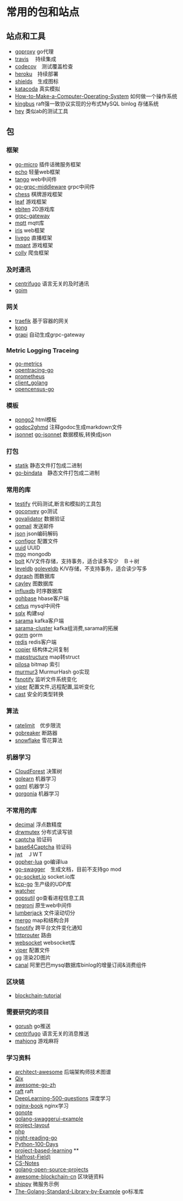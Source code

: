 # 常用的包和站点

## 站点和工具

- [goproxy](https://goproxy.io/) go代理
- [travis](https://travis-ci.org/) 　持续集成
- [codecov](https://codecov.io/)　测试覆盖检查
- [heroku](https://www.heroku.com/)　持续部署
- [shields](https://shields.io/#/)　生成图标
- [katacoda](https://www.katacoda.com/)  真实模拟
- [How-to-Make-a-Computer-Operating-System](https://github.com/SamyPesse/How-to-Make-a-Computer-Operating-System) 如何做一个操作系统
- [kingbus](https://github.com/flike/kingbus) raft强一致协议实现的分布式MySQL binlog 存储系统
- [hey](https://github.com/rakyll/hey) 类似ab的测试工具

## 包

### 框架

- [go-micro](https://github.com/micro/go-micro) 插件话微服务框架
- [echo](https://github.com/labstack/echo) 轻量web框架
- [tango](https://github.com/lunny/tango) web中间件
- [go-grpc-middleware](https://github.com/grpc-ecosystem/go-grpc-middleware) grpc中间件
- [chess](https://github.com/gochenzl/chess) 棋牌游戏框架
- [leaf](https://github.com/name5566/leaf) 游戏框架
- [ebiten](https://github.com/hajimehoshi/ebiten) 2D游戏库
- [grpc-gateway](https://github.com/grpc-ecosystem/grpc-gateway)
- [mqtt](https://github.com/zentures/surgemq) mqtt库
- [iris](https://github.com/kataras/iris) web框架
- [livego](https://github.com/gwuhaolin/livego) 直播框架
- [mqant](https://github.com/liangdas/mqant) 游戏框架
- [colly](https://github.com/gocolly/colly) 爬虫框架

### 及时通讯

- [centrifugo](https://github.com/centrifugal/centrifugo) 语言无关的及时通讯
- [goim](https://github.com/alberliu/goim)

### 网关

- [traefik](https://github.com/containous/traefik) 基于容器的网关
- [kong](https://github.com/Kong/kong) 
- [grapi](https://github.com/izumin5210/grapi) 自动生成grpc-gateway

### Metric Logging Traceing

- [go-metrics](github.com/rcrowley/go-metrics)
- [opentracing-go](https://github.com/opentracing/opentracing-go)
- [prometheus](https://github.com/prometheus/prometheus)
- [client_golang](https://github.com/prometheus/client_golang)
- [opencensus-go](https://github.com/census-instrumentation/opencensus-go)

### 模板

- [pongo2](https://github.com/flosch/pongo2) html模板
- [godoc2ghmd](https://github.com/devnev/godoc2ghmd) 注释godoc生成markdown文件
- [jsonnet](https://github.com/google/jsonnet) [go-jsonnet](https://github.com/google/go-jsonnet) 数据模板,转换成json

### 打包

- [statik](https://github.com/rakyll/statik) 静态文件打包成二进制
- [go-bindata](https://github.com/jteeuwen/go-bindata)　静态文件打包成二进制


### 常用的库

- [testify](https://github.com/stretchr/testify) 代码测试,断言和模拟的工具包
- [goconvey](https://github.com/smartystreets/goconvey) go测试
- [govalidator](https://github.com/asaskevich/govalidator) 数据验证
- [gomail](https://github.com/go-gomail/gomail) 发送邮件
- [json](https://github.com/json-iterator/go) json编码解码
- [configor](https://github.com/jinzhu/configor) 配置文件
- [uuid](https://github.com/satori/go.uuid) UUID
- [mgo](https://github.com/go-mgo/mgo) mongodb
- [bolt](https://github.com/boltdb/bolt) K/V文件存储，支持事务，适合读多写少　Ｂ＋树
- [leveldb](https://github.com/golang/leveldb) [goleveldb](https://github.com/syndtr/goleveldb) K/V存储，不支持事务，适合读少写多　
- [dgraph](https://github.com/dgraph-io/dgraph) 图数据库
- [cayley](https://github.com/cayleygraph/cayley) 图数据库
- [influxdb](https://github.com/influxdata/influxdb) 时序数据库
- [gohbase](https://github.com/tsuna/gohbase) hbase客户端
- [cetus](https://github.com/Lede-Inc/cetus) mysql中间件
- [sqlx](https://github.com/jmoiron/sqlx) 构建sql
- [sarama](https://github.com/Shopify/sarama) kafka客户端
- [sarama-cluster](github.com/bsm/sarama-cluster) kafka组消费,sarama的拓展
- [gorm](https://github.com/jinzhu/gorm) gorm
- [redis](https://github.com/go-redis/redis) redis客户端
- [copier](https://github.com/jinzhu/copier) 结构体之间复制
- [mapstructure](github.com/mitchellh/mapstructure) map转struct
- [pilosa](https://github.com/pilosa/pilosa) bitmap 索引
- [murmur3](https://github.com/spaolacci/murmur3) MurmurHash go实现
- [fsnotify](github.com/fsnotify/fsnotify) 监听文件系统变化
- [viper](https://github.com/spf13/viper) 配置文件,远程配置,监听变化
- [cast](https://github.com/spf13/cast) 安全的类型转换


### 算法

- [ratelimit](go.uber.org/ratelimit)　优步限流
- [gobreaker](https://github.com/sony/gobreaker) 断路器
- [snowflake](https://github.com/bwmarrin/snowflake) 雪花算法


### 机器学习

- [CloudForest](https://github.com/ryanbressler/CloudForest) 决策树
- [golearn](https://github.com/sjwhitworth/golearn) 机器学习
- [goml](https://github.com/cdipaolo/goml) 机器学习
- [gorgonia](https://github.com/gorgonia/gorgonia) 机器学习

### 不常用的库

- [decimal](https://github.com/shopspring/decimal) 浮点数精度
- [drwmutex](https://github.com/jonhoo/drwmutex) 分布式读写锁
- [captcha](https://github.com/dchest/captcha) 验证码
- [base64Captcha](https://github.com/mojocn/base64Captcha) 验证码
- [jwt](https://github.com/dgrijalva/jwt-go)　ＪＷＴ
- [gopher-lua](https://github.com/yuin/gopher-lua) go编译lua
- [go-swagger](https://github.com/go-swagger/go-swagger)　生成文档，目前不支持go mod
- [go-socket.io](https://github.com/googollee/go-socket.io) socket.io库
- [kcp-go](https://github.com/xtaci/kcp-go) 生产级的UDP库
- [watcher](https://github.com/radovskyb/watcher)
- [gopsutil](https://github.com/shirou/gopsutil) go查看进程信息工具
- [negroni](https://github.com/urfave/negroni) 原生web中间件
- [lumberjack](https://github.com/natefinch/lumberjack) 文件滚动切分
- [mergo](https://github.com/imdario/mergo) map和结构合并
- [fsnotify](https://github.com/fsnotify/fsnotify) 跨平台文件变化通知
- [httprouter](https://github.com/julienschmidt/httprouter) 路由
- [websocket](https://github.com/gorilla/websocket) websocket库
- [viper](https://github.com/spf13/viper) 配置文件
- [gg](https://github.com/fogleman/gg) 渲染2D图片
- [canal](https://github.com/alibaba/canal) 阿里巴巴mysql数据库binlog的增量订阅&消费组件

 
### 区块链

- [blockchain-tutorial](https://github.com/liuchengxu/blockchain-tutorial)

### 需要研究的项目

- [gorush](https://github.com/xiaomeng79/gorush) go推送
- [centrifugo](https://github.com/xiaomeng79/centrifugo) 语言无关的消息推送
- [mahjong](https://github.com/jxbdlut/mahjong) 游戏麻将


### 学习资料

- [architect-awesome](https://github.com/xingshaocheng/architect-awesome) 后端架构师技术图谱
- [Qix](https://github.com/ty4z2008/Qix)
- [awesome-go-zh](https://github.com/chai2010/awesome-go-zh)
- [raft](https://github.com/maemual/raft-zh_cn) raft
- [DeepLearning-500-questions](https://github.com/scutan90/DeepLearning-500-questions) 深度学习
- [nginx-book](https://github.com/taobao/nginx-book) nginx学习
- [gonote](https://github.com/xmge/gonote)
- [golang-swaggerui-example](https://github.com/ribice/golang-swaggerui-example)
- [project-layout](https://github.com/golang-standards/project-layout)
- [php](https://github.com/JingwenTian/awesome-php)
- [night-reading-go](https://github.com/developer-learning/night-reading-go)
- [Python-100-Days](https://github.com/jackfrued/Python-100-Days)
- [project-based-learning](https://github.com/tuvtran/project-based-learning) **
- [Halfrost-Field)](https://github.com/halfrost/Halfrost-Field)
- [CS-Notes](https://github.com/CyC2018/CS-Notes)
- [golang-open-source-projects](https://github.com/hackstoic/golang-open-source-projects)
- [awesome-blockchain-cn](https://github.com/chaozh/awesome-blockchain-cn) 区块链资料
- [shippy](https://github.com/EwanValentine/shippy) 微服务示例
- [The-Golang-Standard-Library-by-Example](https://github.com/polaris1119/The-Golang-Standard-Library-by-Example) go标准库


